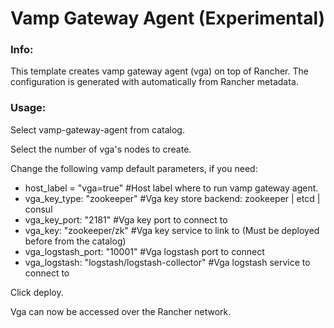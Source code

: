 # Vamp Gateway Agent (Experimental)

### Info:

 This template creates vamp gateway agent (vga) on top of Rancher. The configuration is generated with automatically from Rancher metadata. 
 
 
### Usage:

 Select vamp-gateway-agent from catalog. 

 Select the number of vga's nodes to create.

 Change the following vamp default parameters, if you need:

 - host_label = "vga=true"      #Host label where to run vamp gateway agent.
 - vga_key_type: "zookeeper"	#Vga key store backend: zookeeper | etcd | consul
 - vga_key_port: "2181"			#Vga key port to connect to
 - vga_key: "zookeeper/zk"		#Vga key service to link to (Must be deployed before from the catalog)
 - vga_logstash_port: "10001"	#Vga logstash port to connect
 - vga_logstash: "logstash/logstash-collector"		#Vga logstash service to connect to
 
 Click deploy.
 
 Vga can now be accessed over the Rancher network. 
